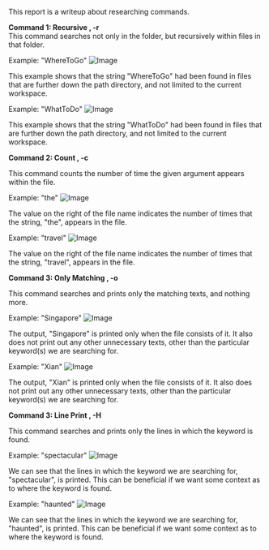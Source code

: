 This report is a writeup about researching commands. 

**Command 1: Recursive , -r** 
<br>
This command searches not only in the folder, but recursively within files in that folder. 

Example: "WhereToGo"
![Image](recursiveExample1.png)

This example shows that the string "WhereToGo" had been found in files that are further down the path directory, and not limited to the current workspace.

Example: "WhatToDo"
![Image](recursiveExample2.png)

This example shows that the string "WhatToDo" had been found in files that are further down the path directory, and not limited to the current workspace.

**Command 2: Count , -c** 

This command counts the number of time the given argument appears within the file.

Example: "the"
![Image](countExample1.png)

The value on the right of the file name indicates the number of times that the string, "the", appears in the file. 

Example: "travel"
![Image](countExample2.png)

The value on the right of the file name indicates the number of times that the string, "travel", appears in the file. 

**Command 3: Only Matching , -o** 

This command searches and prints only the matching texts, and nothing more.

Example: "Singapore"
![Image](onlyMatchingExample1.png)

The output, "Singapore" is printed only when the file consists of it. It also does not print out any other unnecessary texts, other than the particular keyword(s) we are searching for.

Example: "Xian"
![Image](onlyMatchingExample2.png)

The output, "Xian" is printed only when the file consists of it. It also does not print out any other unnecessary texts, other than the particular keyword(s) we are searching for.

**Command 3: Line Print , -H** 

This command searches and prints only the lines in which the keyword is found.

Example: "spectacular"
![Image](linePrintExample1.png)

We can see that the lines in which the keyword we are searching for, "spectacular", is printed. This can be beneficial if we want some context as to where the keyword is found.

Example: "haunted"
![Image](linePrintExample2.png)

We can see that the lines in which the keyword we are searching for, "haunted", is printed. This can be beneficial if we want some context as to where the keyword is found.
